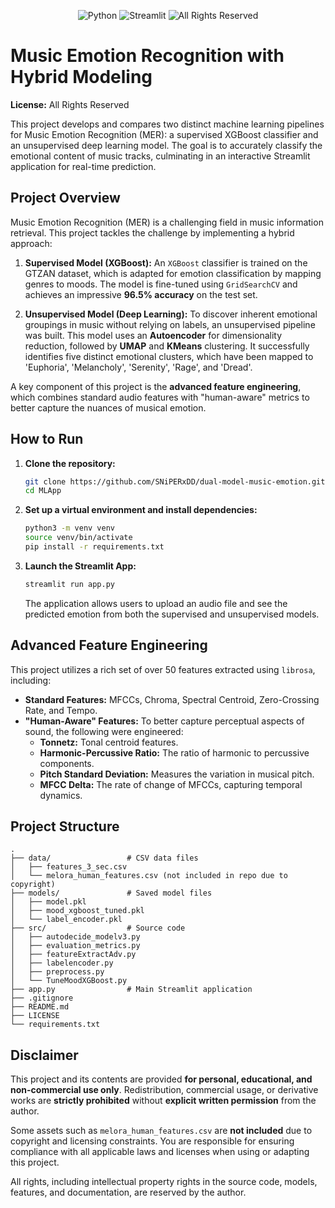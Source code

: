 
<p align="center">
    <img src="https://img.shields.io/badge/Python-3.8%2B-blue?logo=python" alt="Python">
    <img src="https://img.shields.io/badge/Streamlit-App-red?logo=streamlit" alt="Streamlit">
    <img src="https://img.shields.io/badge/License-All%20Rights%20Reserved-lightgrey" alt="All Rights Reserved">
</p>

# Music Emotion Recognition with Hybrid Modeling

**License:** All Rights Reserved

This project develops and compares two distinct machine learning pipelines for Music Emotion Recognition (MER): a supervised XGBoost classifier and an unsupervised deep learning model. The goal is to accurately classify the emotional content of music tracks, culminating in an interactive Streamlit application for real-time prediction.

## Project Overview

Music Emotion Recognition (MER) is a challenging field in music information retrieval. This project tackles the challenge by implementing a hybrid approach:

1.  **Supervised Model (XGBoost):** An `XGBoost` classifier is trained on the GTZAN dataset, which is adapted for emotion classification by mapping genres to moods. The model is fine-tuned using `GridSearchCV` and achieves an impressive **96.5% accuracy** on the test set.

2.  **Unsupervised Model (Deep Learning):** To discover inherent emotional groupings in music without relying on labels, an unsupervised pipeline was built. This model uses an **Autoencoder** for dimensionality reduction, followed by **UMAP** and **KMeans** clustering. It successfully identifies five distinct emotional clusters, which have been mapped to 'Euphoria', 'Melancholy', 'Serenity', 'Rage', and 'Dread'.

A key component of this project is the **advanced feature engineering**, which combines standard audio features with "human-aware" metrics to better capture the nuances of musical emotion.

## How to Run

1.  **Clone the repository:**
    ```bash
    git clone https://github.com/SNiPERxDD/dual-model-music-emotion.git
    cd MLApp
    ```

2.  **Set up a virtual environment and install dependencies:**
    ```bash
    python3 -m venv venv
    source venv/bin/activate
    pip install -r requirements.txt
    ```

3.  **Launch the Streamlit App:**
    ```bash
    streamlit run app.py
    ```
    The application allows users to upload an audio file and see the predicted emotion from both the supervised and unsupervised models.

## Advanced Feature Engineering
This project utilizes a rich set of over 50 features extracted using `librosa`, including:
- **Standard Features:** MFCCs, Chroma, Spectral Centroid, Zero-Crossing Rate, and Tempo.
- **"Human-Aware" Features:** To better capture perceptual aspects of sound, the following were engineered:
    - **Tonnetz:** Tonal centroid features.
    - **Harmonic-Percussive Ratio:** The ratio of harmonic to percussive components.
    - **Pitch Standard Deviation:** Measures the variation in musical pitch.
    - **MFCC Delta:** The rate of change of MFCCs, capturing temporal dynamics.


## Project Structure
```
.
├── data/                 # CSV data files
│   ├── features_3_sec.csv
│   └── melora_human_features.csv (not included in repo due to copyright)
├── models/               # Saved model files
│   ├── model.pkl
│   ├── mood_xgboost_tuned.pkl
│   └── label_encoder.pkl
├── src/                  # Source code
│   ├── autodecide_modelv3.py
│   ├── evaluation_metrics.py
│   ├── featureExtractAdv.py
│   ├── labelencoder.py
│   ├── preprocess.py
│   └── TuneMoodXGBoost.py
├── app.py                # Main Streamlit application
├── .gitignore
├── README.md
├── LICENSE
└── requirements.txt
```

## Disclaimer

This project and its contents are provided **for personal, educational, and non-commercial use only**. Redistribution, commercial usage, or derivative works are **strictly prohibited** without **explicit written permission** from the author.

Some assets such as `melora_human_features.csv` are **not included** due to copyright and licensing constraints. You are responsible for ensuring compliance with all applicable laws and licenses when using or adapting this project.

All rights, including intellectual property rights in the source code, models, features, and documentation, are reserved by the author.
